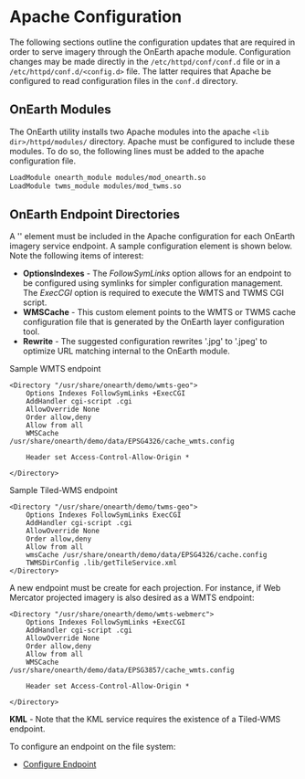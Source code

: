 # Apache Configuration

The following sections outline the configuration updates that are required in order to serve imagery through the OnEarth apache module.  Configuration changes may be made directly in the `/etc/httpd/conf/conf.d` file or in a `/etc/httpd/conf.d/<config.d>` file.  The latter requires that Apache be configured to read configuration files in the `conf.d` directory.

## OnEarth Modules
The OnEarth utility installs two Apache modules into the apache `<lib dir>/httpd/modules/` directory.  Apache must be configured to include these modules.  To do so, the following lines must be added to the apache configuration file.

```bash
LoadModule onearth_module modules/mod_onearth.so
LoadModule twms_module modules/mod_twms.so
```

## OnEarth Endpoint Directories
A '<Directory>' element must be included in the Apache configuration for each OnEarth imagery service endpoint.  A sample configuration element is shown below.  Note the following items of interest:

* **OptionsIndexes** - The _FollowSymLinks_ option allows for an endpoint to be configured using symlinks for simpler configuration management.  The _ExecCGI_ option is required to execute the WMTS and TWMS CGI script.
* **WMSCache** - This custom element points to the WMTS or TWMS cache configuration file that is generated by the OnEarth layer configuration tool.
* **Rewrite** - The suggested configuration rewrites '.jpg' to '.jpeg' to optimize URL matching internal to the OnEarth module.

Sample WMTS endpoint
```Shell
<Directory "/usr/share/onearth/demo/wmts-geo">
    Options Indexes FollowSymLinks +ExecCGI
    AddHandler cgi-script .cgi
    AllowOverride None
    Order allow,deny
    Allow from all
    WMSCache        /usr/share/onearth/demo/data/EPSG4326/cache_wmts.config

    Header set Access-Control-Allow-Origin *

</Directory>
```

Sample Tiled-WMS endpoint
```Shell
<Directory "/usr/share/onearth/demo/twms-geo">
    Options Indexes FollowSymLinks ExecCGI
    AddHandler cgi-script .cgi
    AllowOverride None
    Order allow,deny
    Allow from all
    wmsCache /usr/share/onearth/demo/data/EPSG4326/cache.config
    TWMSDirConfig .lib/getTileService.xml
</Directory>
```

A new endpoint must be create for each projection.  For instance, if Web Mercator projected imagery is also desired as a WMTS endpoint:
```Shell
<Directory "/usr/share/onearth/demo/wmts-webmerc">
    Options Indexes FollowSymLinks +ExecCGI
    AddHandler cgi-script .cgi
    AllowOverride None
    Order allow,deny
    Allow from all
    WMSCache        /usr/share/onearth/demo/data/EPSG3857/cache_wmts.config

    Header set Access-Control-Allow-Origin *

</Directory>
```

**KML** - Note that the KML service requires the existence of a Tiled-WMS endpoint.

To configure an endpoint on the file system:
* [Configure Endpoint](config_endpoint.md)
